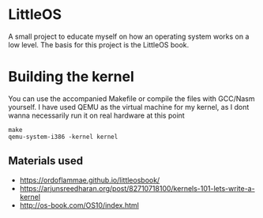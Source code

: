 # LittleOS
A small project to educate myself on how an operating system works on a low level.
The basis for this project is the LittleOS book.

# Building the kernel
You can use the accompanied Makefile or compile the files with GCC/Nasm yourself.
I have used QEMU as the virtual machine for my kernel, as I dont wanna necessarily run it
on real hardware at this point

```
make
qemu-system-i386 -kernel kernel
```


## Materials used
* https://ordoflammae.github.io/littleosbook/
* https://arjunsreedharan.org/post/82710718100/kernels-101-lets-write-a-kernel
* http://os-book.com/OS10/index.html
